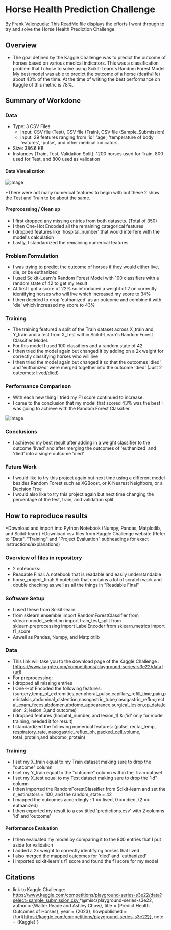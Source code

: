 # Horse Health Prediction Challenge

By Frank Valenzuela:
This ReadMe file displays the efforts I went through to try and solve the Horse Health Prediction Challenge. 

## Overview

* The goal defined by the Kaggle Challenge was to predict the outcome of horses based on various medical indicators. This was a classification problem that I chose to solve using Scikit-Learn's Random Forest Model. My best model was able to predict the outcome of a horse (death/life) about 43% of the time. At the time of writing the best performance on Kaggle of this metric is 78%.

## Summary of Workdone

### Data


 * Type: 3 CSV Files
    * Input: CSV file (Test), CSV file (Train), CSV file (Sample_Submission)
    * Input: 29 features ranging from 'id', 'age', 'temperature of body features', 'pulse', and other medical indicators. 
  * Size: 386.6 KB
  * Instances (Train, Test, Validation Split): 1200 horses used for Train, 800 used for Test, and 800 used as validation

#### Data Visualization


![image](https://github.com/user-attachments/assets/bf94ad45-f120-4761-a3d8-80d8e1473b25)

*There were not many numerical features to begin with but these 2 show the Test and Train to be about the same. 

#### Preprocessing / Clean up

* I first dropped any missing entries from both datasets. (Total of 350)
* I then One-Hot Encoded all the remaining categorical features
* I dropped features like 'hospital_number' that would interfere with the model's calculation
* Lastly, I standardized the remaining numerical features

### Problem Formulation

* I was trying to predict the outcome of horses if they would either live, die, or be euthanized
* I used Scikit-Learn's Random Forest Model with 100 classifiers with a random state of 42 to get my result
* At first I got a score of 22% so introduced a weight of 2 on correctly identifying horses who will live which increased my score to 34%
* I then decided to drop 'euthanized' as an outcome and combine it with 'die' which increased my score to 43%

### Training

* The training featured a split of the Train dataset across X_train and Y_train and a test from X_Test within Scikit-Learn's Random Forest Classifier Model.
* For this model I used 100 classifiers and a random state of 42.
* I then tried the model again but changed it by adding on a 2x weight for correctly classifying horses who will live
* I then tried the model again but changed it so that the outcomes 'died' and 'euthanized' were merged together into the outcome 'died' (Just 2 outcomes: lived/died)


### Performance Comparison

* With each new thing I tried my F1 score continued to increase.
* I came to the conclusion that my model that scored 43% was the best I was going to achieve with the Random Forest Classifier

![image](https://github.com/user-attachments/assets/ee5fb6ce-3eae-4e69-84cf-e5be4ff5e3ba)


### Conclusions

* I achieved my best result after adding in a weight classifier to the outcome 'lived' and after merging the outcomes of 'euthanized' and 'died' into a single outcome 'died'

### Future Work

* I would like to try this project again but next time using a different model besides Random Forest such as XGBoost, or K-Nearest Neighbors, or a Decision Tree
* I would also like to try this project again but next time changing the percentage of the test, train, and validation split

## How to reproduce results

*Download and import into Python Notebook (Numpy, Pandas, Matplotlib, and Scikit-learn)
*Download csv files from Kaggle Challenge website
(Refer to "Data", "Training" and "Project Evaluation" subheadings for exact instructions/explanations)

### Overview of files in repository

* 2 notebooks:
* Readable Final: A notebook that is readable and easily understandable
* horse_project_final: A notebook that contains a lot of scratch work and double checking as well as all the things in "Readable Final"

### Software Setup

* I used these from Scikit-learn:
* from sklearn.ensemble import RandomForestClassifier
from sklearn.model_selection import train_test_split
from sklearn.preprocessing import LabelEncoder
from sklearn.metrics import f1_score
* Aswell as Pandas, Numpy, and Matplotlib


### Data

* This link will take you to the download page of the Kaggle Challenge : [https://www.kaggle.com/competitions/playground-series-s3e22/data](url)
* For preprocessing:
* I dropped all missing entries
* I One-Hot Encoded the following features: (surgery,temp_of_extremities,peripheral_pulse,capillary_refill_time,pain,peristalsis,abdominal_distention,nasogastric_tube,nasogastric_reflux,rectal_exam_feces,abdomen,abdomo_appearance,surgical_lesion,cp_data,lesion_2, lesion_3,and outcome)
* I dropped features (hospital_number, and lesion_1) & ('id' only for model training, needed it for result)
* I standardized the following numerical features: (pulse, rectal_temp, respiratory_rate, nasogastric_reflux_ph, packed_cell_volume, total_protein,and abdomo_protein)

### Training

* I set my X_train equal to my Train dataset making sure to drop the "outcome" column
* I set my Y_train equal to the "outcome" column within the Train dataset
* I set my X_test equal to my Test dataset making sure to drop the "id" column
* I then imported the RandomForestClassifier from Scikit-learn and set the n_estimators = 100, and the random_state = 42
* I mapped the outcomes accordingly : 1 == lived, 0 == died, (2 == euthanized)
* I then exported my result to a csv titled 'predictions.csv' with 2 columns 'id' and 'outcome'

#### Performance Evaluation

* I then evaluated my model by comparing it to the 800 entries that I put aside for validation
* I added a 2x weight to correctly identifying horses that lived
* I also merged the mapped outcomes for 'died' and 'euthanized'
* I imported scikit-learn's f1 score and found the f1 score for my model

## Citations

* link to Kaggle Challenge: [https://www.kaggle.com/competitions/playground-series-s3e22/data?select=sample_submission.csv
](url)
*@misc{playground-series-s3e22,
    author = {Walter Reade and Ashley Chow},
    title = {Predict Health Outcomes of Horses},
    year = {2023},
    howpublished = {\url{https://kaggle.com/competitions/playground-series-s3e22}},
    note = {Kaggle}
}




